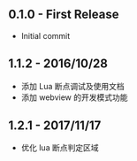 ## 0.1.0 - First Release
* Initial commit

## 1.1.2 - 2016/10/28
* 添加 Lua 断点调试及使用文档
* 添加 webview 的开发模式功能

## 1.2.1 - 2017/11/17
* 优化 lua 断点判定区域
